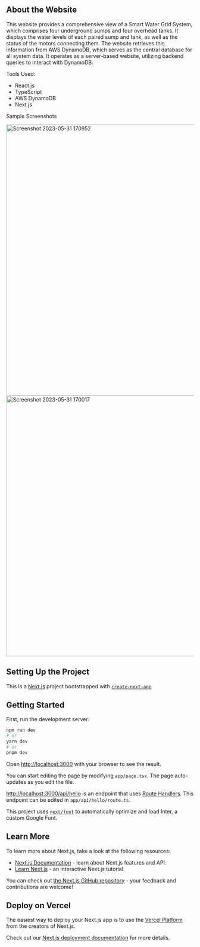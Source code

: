 ## About the Website
This website provides a comprehensive view of a Smart Water Grid System, which comprises four underground sumps and four overhead tanks. It displays the water levels of each paired sump and tank, as well as the status of the motors connecting them. The website retrieves this information from AWS DynamoDB, which serves as the central database for all system data. It operates as a server-based website, utilizing backend queries to interact with DynamoDB.

Tools Used:
* React.js
* TypeScript
* AWS DynamoDB
* Next.js

Sample Screenshots

<img width="726" alt="Screenshot 2023-05-31 170952" src="https://github.com/mava123-0/rejuven-aqua-website/assets/83857943/7d382740-2db2-4559-ba84-e58481599766">

<img width="698" alt="Screenshot 2023-05-31 170017" src="https://github.com/mava123-0/rejuven-aqua-website/assets/83857943/2bf22cff-1140-48b9-b0cb-5b3cd8d72007">



## Setting Up the Project

This is a [Next.js](https://nextjs.org/) project bootstrapped with [`create-next-app`](https://github.com/vercel/next.js/tree/canary/packages/create-next-app).

## Getting Started

First, run the development server:

```bash
npm run dev
# or
yarn dev
# or
pnpm dev
```

Open [http://localhost:3000](http://localhost:3000) with your browser to see the result.

You can start editing the page by modifying `app/page.tsx`. The page auto-updates as you edit the file.

[http://localhost:3000/api/hello](http://localhost:3000/api/hello) is an endpoint that uses [Route Handlers](https://beta.nextjs.org/docs/routing/route-handlers). This endpoint can be edited in `app/api/hello/route.ts`.

This project uses [`next/font`](https://nextjs.org/docs/basic-features/font-optimization) to automatically optimize and load Inter, a custom Google Font.

## Learn More

To learn more about Next.js, take a look at the following resources:

- [Next.js Documentation](https://nextjs.org/docs) - learn about Next.js features and API.
- [Learn Next.js](https://nextjs.org/learn) - an interactive Next.js tutorial.

You can check out [the Next.js GitHub repository](https://github.com/vercel/next.js/) - your feedback and contributions are welcome!

## Deploy on Vercel

The easiest way to deploy your Next.js app is to use the [Vercel Platform](https://vercel.com/new?utm_medium=default-template&filter=next.js&utm_source=create-next-app&utm_campaign=create-next-app-readme) from the creators of Next.js.

Check out our [Next.js deployment documentation](https://nextjs.org/docs/deployment) for more details.
